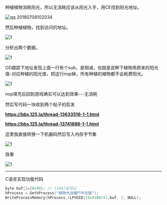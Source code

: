 种植植物消耗阳光，所以无消耗应该从阳光入手，用CE找到阳光地址。

![qq 20180708102034](https://user-images.githubusercontent.com/38148034/42416113-87a7fde6-8298-11e8-85d4-dcd7080906b0.png)

然后种植植物，找到访问的地址。

![1](http://images.cnblogs.com/cnblogs_com/slover/1202587/o_QQ%e6%8b%bc%e9%9f%b3%e6%88%aa%e5%9b%be20180708102153.png)

分析出两个数据。

![1](http://images.cnblogs.com/cnblogs_com/slover/1202587/o_QQ%e6%8b%bc%e9%9f%b3%e6%88%aa%e5%9b%be20180708102609.png)

OD跟踪下地址发现上面一行有个sub，是相减，也就是说种下植物用原来的阳光值-对应种植的阳光值，把这行nop掉，所有种植的植物都不会耗费阳光。

![1](http://images.cnblogs.com/cnblogs_com/slover/1202587/o_QQ%e6%8b%bc%e9%9f%b3%e6%88%aa%e5%9b%be20180708102709.png)

nop填充后回到游戏确实可以达到效果---无消耗

然后写代码一块收到两个帖子的启发

**https://bbs.125.la/thread-13633516-1-1.html**

**https://bbs.125.la/thread-13741888-1-1.html**

这里我直接转换一下机器码然后写入内存字节集

![1](http://images.cnblogs.com/cnblogs_com/slover/1202587/o_QQ%e6%8b%bc%e9%9f%b3%e6%88%aa%e5%9b%be20180708103737.png)

效果

![1](http://images.cnblogs.com/cnblogs_com/slover/1202587/o_GIF.gif)
 
 ----------------------------------------------
 
 C语言实现功能代码
 
```c
byte buf[]={0x90}; // [144]也可以
hProcess = GethProcess("植物大战僵尸中文版");
WriteProcessMemory(hProcess,(LPVOID)(0x41BA74),buf, 1, NULL);
```
